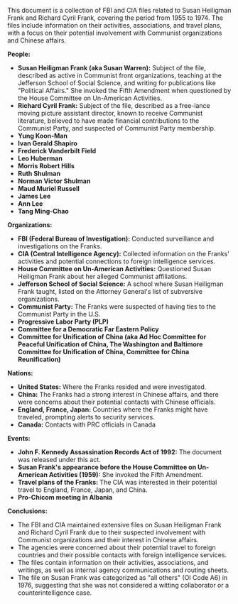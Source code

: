 This document is a collection of FBI and CIA files related to Susan Heiligman Frank and Richard Cyril Frank, covering the period from 1955 to 1974. The files include information on their activities, associations, and travel plans, with a focus on their potential involvement with Communist organizations and Chinese affairs.

**People:**

*   **Susan Heiligman Frank (aka Susan Warren):** Subject of the file, described as active in Communist front organizations, teaching at the Jefferson School of Social Science, and writing for publications like "Political Affairs." She invoked the Fifth Amendment when questioned by the House Committee on Un-American Activities.
*   **Richard Cyril Frank:** Subject of the file, described as a free-lance moving picture assistant director, known to receive Communist literature, believed to have made financial contributions to the Communist Party, and suspected of Communist Party membership.
*   **Yung Koon-Man**
*   **Ivan Gerald Shapiro**
*   **Frederick Vanderbilt Field**
*   **Leo Huberman**
*   **Morris Robert Hills**
*   **Ruth Shulman**
*   **Norman Victor Shulman**
*   **Maud Muriel Russell**
*   **James Lee**
*   **Ann Lee**
*   **Tang Ming-Chao**

**Organizations:**

*   **FBI (Federal Bureau of Investigation):** Conducted surveillance and investigations on the Franks.
*   **CIA (Central Intelligence Agency):** Collected information on the Franks' activities and potential connections to foreign intelligence services.
*   **House Committee on Un-American Activities:** Questioned Susan Heiligman Frank about her alleged Communist affiliations.
*   **Jefferson School of Social Science:** A school where Susan Heiligman Frank taught, listed on the Attorney General's list of subversive organizations.
*   **Communist Party:** The Franks were suspected of having ties to the Communist Party in the U.S.
*   **Progressive Labor Party (PLP)**
*   **Committee for a Democratic Far Eastern Policy**
*   **Committee for Unification of China (aka Ad Hoc Committee for Peaceful Unification of China, The Washington and Baltimore Committee for Unification of China, Committee for China Reunification)**

**Nations:**

*   **United States:** Where the Franks resided and were investigated.
*   **China:** The Franks had a strong interest in Chinese affairs, and there were concerns about their potential contacts with Chinese officials.
*   **England, France, Japan:** Countries where the Franks might have traveled, prompting alerts to security services.
*   **Canada:** Contacts with PRC officials in Canada

**Events:**

*   **John F. Kennedy Assassination Records Act of 1992:** The document was released under this act.
*   **Susan Frank's appearance before the House Committee on Un-American Activities (1959):** She invoked the Fifth Amendment.
*   **Travel plans of the Franks:** The CIA was interested in their potential travel to England, France, Japan, and China.
*   **Pro-Chicom meeting in Albania**

**Conclusions:**

*   The FBI and CIA maintained extensive files on Susan Heiligman Frank and Richard Cyril Frank due to their suspected involvement with Communist organizations and their interest in Chinese affairs.
*   The agencies were concerned about their potential travel to foreign countries and their possible contacts with foreign intelligence services.
*   The files contain information on their activities, associations, and writings, as well as internal agency communications and routing sheets.
*   The file on Susan Frank was categorized as "all others" (OI Code A6) in 1976, suggesting that she was not considered a witting collaborator or a counterintelligence case.
